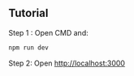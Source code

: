 ## Tutorial

Step 1 : Open CMD and:

```bash
npm run dev
```

Step 2: Open [http://localhost:3000](http://localhost:3000)
